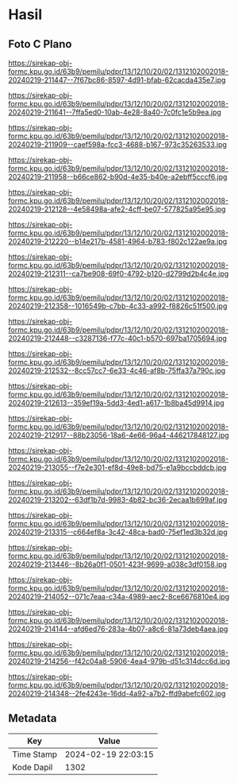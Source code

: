 # Hasil

## Foto C Plano

https://sirekap-obj-formc.kpu.go.id/63b9/pemilu/pdpr/13/12/10/20/02/1312102002018-20240219-211447--7f67bc86-8597-4d91-bfab-62cacda435e7.jpg

https://sirekap-obj-formc.kpu.go.id/63b9/pemilu/pdpr/13/12/10/20/02/1312102002018-20240219-211641--7ffa5ed0-10ab-4e28-8a40-7c0fc1e5b9ea.jpg

https://sirekap-obj-formc.kpu.go.id/63b9/pemilu/pdpr/13/12/10/20/02/1312102002018-20240219-211909--caef598a-fcc3-4688-b167-973c35263533.jpg

https://sirekap-obj-formc.kpu.go.id/63b9/pemilu/pdpr/13/12/10/20/02/1312102002018-20240219-211958--b66ce862-b90d-4e35-b40e-a2ebff5cccf6.jpg

https://sirekap-obj-formc.kpu.go.id/63b9/pemilu/pdpr/13/12/10/20/02/1312102002018-20240219-212128--4e58498a-afe2-4cff-be07-577825a95e95.jpg

https://sirekap-obj-formc.kpu.go.id/63b9/pemilu/pdpr/13/12/10/20/02/1312102002018-20240219-212220--b14e217b-4581-4964-b783-f802c122ae9a.jpg

https://sirekap-obj-formc.kpu.go.id/63b9/pemilu/pdpr/13/12/10/20/02/1312102002018-20240219-212311--ca7be908-69f0-4792-b120-d2799d2b4c4e.jpg

https://sirekap-obj-formc.kpu.go.id/63b9/pemilu/pdpr/13/12/10/20/02/1312102002018-20240219-212358--1016549b-c7bb-4c33-a992-f8826c51f500.jpg

https://sirekap-obj-formc.kpu.go.id/63b9/pemilu/pdpr/13/12/10/20/02/1312102002018-20240219-212448--c3287136-f77c-40c1-b570-697ba1705694.jpg

https://sirekap-obj-formc.kpu.go.id/63b9/pemilu/pdpr/13/12/10/20/02/1312102002018-20240219-212532--8cc57cc7-6e33-4c46-af8b-75ffa37a790c.jpg

https://sirekap-obj-formc.kpu.go.id/63b9/pemilu/pdpr/13/12/10/20/02/1312102002018-20240219-212613--359ef19a-5dd3-4ed1-a617-1b8ba45d9914.jpg

https://sirekap-obj-formc.kpu.go.id/63b9/pemilu/pdpr/13/12/10/20/02/1312102002018-20240219-212917--88b23056-18a6-4e66-96a4-446217848127.jpg

https://sirekap-obj-formc.kpu.go.id/63b9/pemilu/pdpr/13/12/10/20/02/1312102002018-20240219-213055--f7e2e301-ef8d-49e8-bd75-e1a9bccbddcb.jpg

https://sirekap-obj-formc.kpu.go.id/63b9/pemilu/pdpr/13/12/10/20/02/1312102002018-20240219-213202--63df1b7d-9983-4b82-bc36-2ecaa1b699af.jpg

https://sirekap-obj-formc.kpu.go.id/63b9/pemilu/pdpr/13/12/10/20/02/1312102002018-20240219-213315--c664ef8a-3c42-48ca-bad0-75ef1ed3b32d.jpg

https://sirekap-obj-formc.kpu.go.id/63b9/pemilu/pdpr/13/12/10/20/02/1312102002018-20240219-213446--8b26a0f1-0501-423f-9699-a038c3df0158.jpg

https://sirekap-obj-formc.kpu.go.id/63b9/pemilu/pdpr/13/12/10/20/02/1312102002018-20240219-214052--071c7eaa-c34a-4989-aec2-8ce6676810e4.jpg

https://sirekap-obj-formc.kpu.go.id/63b9/pemilu/pdpr/13/12/10/20/02/1312102002018-20240219-214144--afd6ed76-283a-4b07-a8c6-81a73deb4aea.jpg

https://sirekap-obj-formc.kpu.go.id/63b9/pemilu/pdpr/13/12/10/20/02/1312102002018-20240219-214256--f42c04a8-5906-4ea4-979b-d51c314dcc6d.jpg

https://sirekap-obj-formc.kpu.go.id/63b9/pemilu/pdpr/13/12/10/20/02/1312102002018-20240219-214348--2fe4243e-16dd-4a92-a7b2-ffd9abefc602.jpg


## Metadata

| Key        | Value               |
| ---------- | ------------------- |
| Time Stamp | 2024-02-19 22:03:15 |
| Kode Dapil | 1302                |



